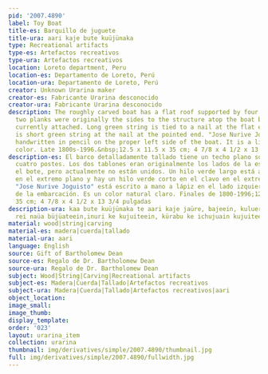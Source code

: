 ```yaml
---
pid: '2007.4890'
label: Toy Boat
title-es: Barquillo de juguete
title-ura: aari kaje bute kuüjünaka
type: Recreational artifacts
type-es: Artefactos recreativos
type-ura: Artefactos recreativos
location: Loreto department, Peru
location-es: Departamento de Loreto, Perú
location-ura: Departamento de Loreto, Perú
creator: Unknown Urarina maker
creator-es: Fabricante Urarina desconocido
creator-ura: Fabricante Urarina desconocido
description: The roughly carved boat has a flat roof supported by four posts. The
  two planks were originally the sides to the structure atop the boat but are not
  currently attached. Long green string is tied to a nail at the flat end and there
  is short green string at the nail at the pointed end. "Jose Nurive Joguisto" is
  handwritten in pencil on the proper left side of the boat. It is a light natural
  color. Late 1800s-1996.&nbsp;12.5 x 11.5 x 35 cm; 4 7/8 x 4 1/2 x 13 3/4 in
description-es: El barco detalladamente tallado tiene un techo plano sostenido por
  cuatro postes. Los dos tablones eran originalmente los lados de la estructura sobre
  el bote, pero actualmente no están unidos. Un hilo verde largo está atado a un clavo
  en el extremo plano y hay un hilo verde corto en el clavo en el extremo puntiagudo.
  "Jose Nurive Joguisto" está escrito a mano a lápiz en el lado izquierdo derecho
  de la embarcación. Es un color natural claro. Finales de 1800-1996;12,5 x 11,5 x
  35 cm; 4 7/8 x 4 1/2 x 13 3/4 pulgadas
description-ura: kaa bute kuüjünaka te aari kaje jaüre, bajeein, kulueriteein, jeraneein
  rei naüa büjüateein,inuri ke kujuiteein, kürabu ke ichujuain kujuiteein
material: wood|string|carving
material-es: madera|cuerda|tallado
material-ura: aari
language: English
source: Gift of Bartholomew Dean
source-es: Regalo de Dr. Bartholomew Dean
source-ura: Regalo de Dr. Bartholomew Dean
subject: Wood|String|Carving|Recreational artifacts
subject-es: Madera|Cuerda|Tallado|Artefactos recreativos
subject-ura: Madera|Cuerda|Tallado|Artefactos recreativos|aari
object_location:
image_small:
image_thumb:
display_template:
order: '023'
layout: urarina_item
collection: urarina
thumbnail: img/derivatives/simple/2007.4890/thumbnail.jpg
full: img/derivatives/simple/2007.4890/fullwidth.jpg
---
```

